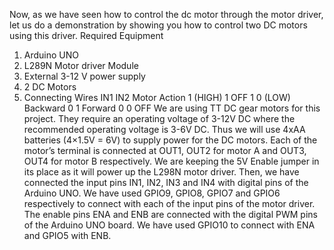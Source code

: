 Now, as we have seen how to control the dc motor through the motor driver, let 
us do a demonstration by showing you how to control two DC motors using this 
driver.
Required Equipment
1. Arduino UNO
2. L289N Motor driver Module
3. External 3-12 V power supply
4. 2 DC Motors
5. Connecting Wires
IN1 IN2 Motor Action
1 (HIGH) 1 OFF
1 0 (LOW) Backward
0 1 Forward
0 0 OFF
We are using TT DC gear motors for this project. They require an operating 
voltage of 3-12V DC where the recommended operating voltage is 3-6V DC. 
Thus we will use 4xAA batteries (4×1.5V = 6V) to supply power for the DC 
motors. Each of the motor’s terminal is connected at OUT1, OUT2 for motor A 
and OUT3, OUT4 for motor B respectively.
We are keeping the 5V Enable jumper in its place as it will power up the L298N 
motor driver. Then, we have connected the input pins IN1, IN2, IN3 and IN4 with 
digital pins of the Arduino UNO. We have used GPIO9, GPIO8, GPIO7 and 
GPIO6 respectively to connect with each of the input pins of the motor driver. 
The enable pins ENA and ENB are connected with the digital PWM pins of the 
Arduino UNO board. We have used GPIO10 to connect with ENA and GPIO5
with ENB.
